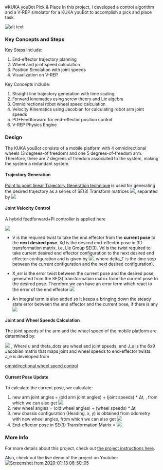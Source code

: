 
#KUKA youBot Pick & Place
In this project, I developed a control algorithm and a V-REP simolator for a KUKA youBot to accomplish a pick and place task. 

![alt text](https://i.ytimg.com/vi/zfYSGZto2Gk/hqdefault.jpg)
### Key Concepts and Steps
Key Steps include:
1. End-effector trajectory planning
2. Wheel and joint speed calcolation
3. Position Simolation with joint speeds
4. Visualization on V-REP 

Key Concepts include: 
1. Straight line trajectory generation with time scaling
2. Forward kinematics using screw theory and Lie algebra
3. Omnidirectional robot wheel speed calculation
4. Velocity Kinematics using Jacobian for calculating robot arm joint speeds
5. PD+Feedforward for end-effector position control
6. V-REP Physics Engine


### Design 

The KUKA youBot consists of a mobile platform with 4 omnidirectional wheels (3 degrees-of freedom) and one 5 degrees-of-freedom arm. Therefore, there are
7 degrees of freedom associated to the system, making the system a redundant system. 

#### Trajectory Generation
[Point to point linear Trajectory Generation technique](https://youtu.be/1JRMqfEm79c) is used for generating the desired trajectory as a series of 
SE(3) Transform matrices <img src="https://latex.codecogs.com/gif.latex?X_d"/>, separated by <img src="https://latex.codecogs.com/gif.latex?\Delta_t"/>

#### Joint Velocity Control
A hybrid feedforward+PI controller is applied here 
     
<img src="https://latex.codecogs.com/gif.latex? V(t) = [Ad_{X^{-1}X_d}] V_d(t) + K_{p} X_{err}(t) + K_{i} \int_{0}^{t} X_{err}(t) dt" /> 
     
  - V is the required twist to take the end effector from the **current pose** to the **next desired pose**. Xd is the desired end-effector pose in 3D transformation matrix, i.e, Lie Group SE(3).
  Vd is the twist required to take current desired end effector configuration to the next desired end effector configuration and is given by
<img src="https://latex.codecogs.com/gif.latex? [V_d] = (1 / \Delta t) log(X_d^{-1} X_{d, next})" />, where delta_T is the time step between the current configuration and the next desired configuration). 
  
  -  X_err is the error twist between the current pose and the desired pose, generated from the SE(3) transformation matrix from the current pose to the desired pose.
    Therefore we can have an error term which react to the error of the end effector  <img src="https://latex.codecogs.com/gif.latex?K_{p} X_{err}(t)"/>
  
  - An integral term is also added so it keeps a bringing down the steady state error between the end effector and the current pose, if there is any
    <img src="https://latex.codecogs.com/gif.latex? K_{i} \int_{0}^{t} X_{err}(t) dt" /> 

#### Joint and Wheel Speeds Calculation
The joint speeds of the arm and the wheel speed of the mobile platform are determined by: 

<img src="https://latex.codecogs.com/gif.latex?\begin{pmatrix} u \\ \dot{\theta} \end{pmatrix} = J_e^{+} V" /> 
, Where u and theta_dots are wheel and joint speeds, and J_e is the 6x9 Jacobian matrix that maps joint and wheel speeds to end-effector twists. J_e is developed from 

[omnidirectional wheel speed control](https://youtu.be/NcOT9hOsceE)

#### Current Pose Update
To calculate the current pose, we calculate:

1. new arm joint angles = (old arm joint angles) + (joint speeds) * Δt, , from which we can also 
get <img src="https://latex.codecogs.com/gif.latex?X_{chassis-to-end-effector}"/>
2. new wheel angles = (old wheel angles) + (wheel speeds) * Δt
3. new chassis configuration (Heading, x, y) is obtained from odometry with new wheel angles, from which we can also 
get <img src="https://latex.codecogs.com/gif.latex?"/>
4. End-effector pose in SE(3) Transformation Matrix = <img src="https://latex.codecogs.com/gif.latex?X = X_{chassis}X_{chassis-to-end-effector}"/>

### More Info
For more details about this project, check out [the project instructions here](http://hades.mech.northwestern.edu/index.php/Mobile_Manipulation_Capstone). 

Also, check out the live demo of the project on Youtube:
[![Screenshot from 2020-01-13 06-50-05](https://user-images.githubusercontent.com/39393023/72257326-fe0dac00-35d0-11ea-8b9e-05db4616e818.png)](https://youtu.be/zfYSGZto2Gk)
